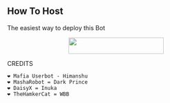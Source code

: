 
## How To Host
The easiest way to deploy this Bot
<p align="center"><a href="https://heroku.com/deploy?template=https://github.com/mafiarishabh/SURTURUSERBOT"> <img src="https://img.shields.io/badge/Deploy%20To%20Heroku-black?style=for-the-badge&logo=heroku" width="220" height="38.45"/></a></p>
 
CREDITS
```
❤️ Mafia Userbot - Himanshu
❤️ MashaRobot = Dark Prince 
❤️ DaisyX = Inuka
❤️ TheHamkerCat = WBB
